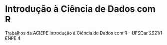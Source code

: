 # Introdução à Ciência de Dados com R
Trabalhos da ACIEPE Introdução à Ciência de Dados com R - UFSCar 2021/1 ENPE 4
